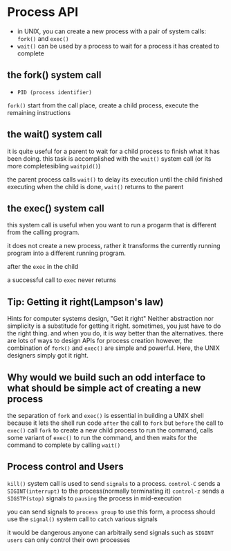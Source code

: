 # Process API

- in UNIX, you can create a new process with a pair of system calls: `fork()` and `exec()`
- `wait()` can be used by a process to wait for a process it has created to complete

## the fork() system call

- `PID (process identifier)`

`fork()` start from the call place, create a child process, execute the remaining instructions

## the wait() system call

it is quite useful for a parent to wait for a child process to finish what it has been doing.
this task is accomplished with the `wait()` system call (or its more completesibling `waitpid()`)

the parent process calls `wait()` to delay its execution until the child finished executing
when the child is done, `wait()` returns to the parent

## the exec() system call

this system call is useful when you want to run a progarm that is different from the calling program.

it does not create a new process, rather it transforms the currently running program into a different running program.

after the `exec` in the child

a successful call to `exec` never returns

## Tip: Getting it right(Lampson's law)

Hints for computer systems design, "Get it right"
Neither abstraction nor simplicity is a substitude for getting it right.
sometimes, you just have to do the right thing.
and when you do, it is way better than the alternatives.
there are lots of ways to design APIs for process creation
however, the combination of `fork()` and `exec()` are simple and powerful.
Here, the UNIX designers simply got it right.

## Why would we build such an odd interface to what should be simple act of creating a new process

the separation of `fork` and `exec()` is essential in building a UNIX shell
because it lets the shell run code `after` the call to `fork` but `before` the call to `exec()`
call `fork` to create a new child process to run the command,
calls some variant of `exec()` to run the command, and then waits for the command to complete by calling `wait()`

## Process control and Users

`kill()` system call is used to send `signals` to a process.
`control-C` sends a `SIGINT(interrupt)` to the process(normally terminating it)
`control-z`  sends a `SIGSTP(stop)` signals to `pausing` the process in mid-execution

you can send signals to `process group`
to use this form, a process should use the `signal()` system call to `catch` various signals

it would be dangerous anyone can arbitraily send signals such as `SIGINT`
`users` can only control their own processes
